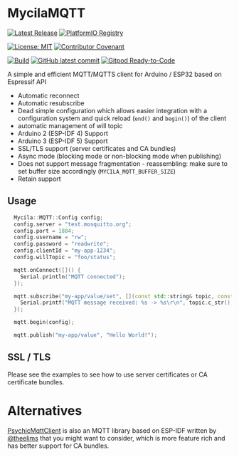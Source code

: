 # MycilaMQTT

[![Latest Release](https://img.shields.io/github/release/mathieucarbou/MycilaMQTT.svg)](https://GitHub.com/mathieucarbou/MycilaMQTT/releases/)
[![PlatformIO Registry](https://badges.registry.platformio.org/packages/mathieucarbou/library/MycilaMQTT.svg)](https://registry.platformio.org/libraries/mathieucarbou/MycilaMQTT)

[![License: MIT](https://img.shields.io/badge/License-MIT-yellow.svg)](https://opensource.org/licenses/MIT)
[![Contributor Covenant](https://img.shields.io/badge/Contributor%20Covenant-2.1-4baaaa.svg)](code_of_conduct.md)

[![Build](https://github.com/mathieucarbou/MycilaMQTT/actions/workflows/ci.yml/badge.svg)](https://github.com/mathieucarbou/MycilaMQTT/actions/workflows/ci.yml)
[![GitHub latest commit](https://badgen.net/github/last-commit/mathieucarbou/MycilaMQTT)](https://GitHub.com/mathieucarbou/MycilaMQTT/commit/)
[![Gitpod Ready-to-Code](https://img.shields.io/badge/Gitpod-Ready--to--Code-blue?logo=gitpod)](https://gitpod.io/#https://github.com/mathieucarbou/MycilaMQTT)

A simple and efficient MQTT/MQTTS client for Arduino / ESP32 based on Espressif API

- Automatic reconnect
- Automatic resubscribe
- Dead simple configuration which allows easier integration with a configuration system and quick reload (`end()` and `begin()`) of the client
- automatic management of will topic
- Arduino 2 (ESP-IDF 4) Support
- Arduino 3 (ESP-IDF 5) Support
- SSL/TLS support (server certificates and CA bundles)
- Async mode (blocking mode or non-blocking mode when publishing)
- Does not support message fragmentation - reassembling: make sure to set buffer size accordingly (`MYCILA_MQTT_BUFFER_SIZE`)
- Retain support

## Usage

```cpp
  Mycila::MQTT::Config config;
  config.server = "test.mosquitto.org";
  config.port = 1884;
  config.username = "rw";
  config.password = "readwrite";
  config.clientId = "my-app-1234";
  config.willTopic = "foo/status";

  mqtt.onConnect([]() {
    Serial.println("MQTT connected");
  });

  mqtt.subscribe("my-app/value/set", [](const std::string& topic, const std::string& payload) {
    Serial.printf("MQTT message received: %s -> %s\r\n", topic.c_str(), payload.c_str());
  });

  mqtt.begin(config);
```

```c++
  mqtt.publish("my-app/value", "Hello World!");
```

## SSL / TLS

Please see the examples to see how to use server certificates or CA certificate bundles.

# Alternatives

[PsychicMqttClient](https://github.com/theelims/PsychicMqttClient) is also an MQTT library based on ESP-IDF written by [@theelims](https://github.com/theelims) that you might want to consider, which is more feature rich and has better support for CA bundles.
